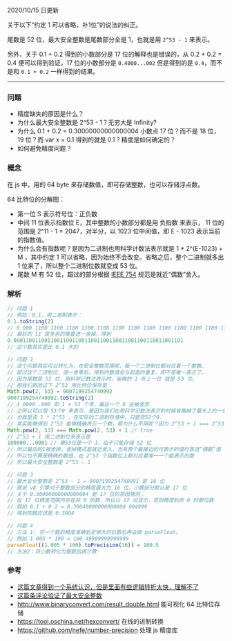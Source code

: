 2020/10/15 日更新

关于以下“约定 1 可以省略，补1位”的说法的纠正。

尾数是 52 位，最大安全整数是尾数部分全是 1，也就是用 `2^53 - 1` 来表示。

另外，关于 0.1 + 0.2 得到的小数部分是 17 位的解释也是错误的，从 0.2 + 0.2 = 0.4 便可以得到验证，17 位的小数部分是 `0.4000...002` 但是得到的是 `0.4`，而不是和 `0.1 + 0.2` 一样得到的结果。

-------------

### 问题
- 精度缺失的原因是什么？
- 为什么最大安全整数是 2^53 - 1？无穷大是 Infinity?
- 为什么 0.1 + 0.2 = 0.30000000000000004 小数点 17 位？而不是 18 位，19 位？而 var x = 0.1 得到的就是 0.1 ? 精度是如何确定的？
- 如何避免精度问题？

### 概念
在 js 中，用的 64 byte 来存储数值，即可存储整数，也可以存储浮点数。 

64 比特位的分解图：
- 第一位 S 表示符号位：正负数
- 中间 11 位表示指数位 E，其中整数的小数部分都是用 负指数 来表示， 11 位的范围是 2^11 - 1 = 2047，对半分，以 1023 位中间值，即 E - 1023 表示当前的指数值。
- 为什么会有指数呢？是因为二进制也用科学计数法表示就是 1 * 2^(E-1023) + M ，其中约定 1 可以省略，因为始终不会改变。省略之后，整个二进制就多出 1 位来了，所以整个二进制位数就变成 53 位。
- 尾数 M 有 52 位，超过的部分根据 [IEEE 754](https://en.wikipedia.org/wiki/IEEE_754) 规范是就近“偶数”舍入。

### 解析
```js
// 问题 1
// 例如：0.1，用二进制表示：
0.1.toString(2)
// 0.000 1100 1100 1100 1100 1100 1100 1100 1100 1100 1100 1100 1100 1100 11
// 最后的 11 是多余的需要进一舍掉，得到
0.0001100110011001100110011001100110011001100110011001101
// 这个数其实是比 0.1 大的

// 问题 2
// 这个问题其实可以转化为，在安全整数范围呢，每一个二进制位都对应着一个整数。
// 超过这个二进制位，进一舍零后，得到的数值会与前面的重复，即不是唯一表示了。
// 因为尾数是 52 位，用科学记数法表示时，省略的 1 补上一位 就是 53 位。
// 那我们再验证下 2^53 用比特位保存是
Math.pow(2, 53) = 9007199254740992
9007199254740992.toString(2)
// 1.0000..000 即 1 + 53 个零，最后一个 0 会被舍弃
// 之所以可以用 53个0 来表示，是因为我们在用科学记数法表示的时候省略掉了最头上的一位。
// 也就是说 1 * 2^53 ，在实际的二进制存储中，只能存52个0.
// 其实能够得到 2^53 能够精确表示一个数，那为什么不用呢？因为 2^53 + 1 === 2^53
Math.pow(2, 53) === Math.pow(2, 53) + 1 // true
// 2^53 + 1 用二进制位来表示是
100000...0001 // 第53位是一个 1，由于只能存储 52 位
// 所以最后的1被舍掉，舍掉模式是就近舍入，当有两个最接近的可表示的值时首选“偶数”值
// 所以也不算是精确的数值，在 2^53 个指数位上都对应着唯一一个能表示的数
// 所以最大安全整数是 2^53 - 1

// 问题 3
// 最大安全整数是 2^53 - 1 = 9007199254740991 是 16 位
// 据说 v8 引擎对于整数部分的精度最大为 16 位，小数部分默认是 17 位
// 关于 0.30000000000000004 是 17 位的原因猜测：
// 在 17 位精度范围内存在非 0 的数，所以以 17 位显示，否则精度到非 0 的那位数
// 假如 0.1 + 0.2 = 0.30040000000000000 004999
// 得到的数应该是 0.3004

// 问题 4
// 方法 1: 将一个数的精度准确到足够大的位数后再去做 parseFloat。
// 例如 1.005 * 100 = 100.49999999999999
parseFloat((1.005 * 100).toPrecision(16)) = 100.5
// 方法2：将小数转化为整数后再计算
```

### 参考
- [这篇文章得到一个系统认识，但是里面有些逻辑转折太快，理解不了](https://github.com/camsong/blog/issues/9)
- [这篇条评论验证了最大安全整数](https://github.com/camsong/blog/issues/9#issuecomment-385921123)
- http://www.binaryconvert.com/result_double.html 能可视化 64 比特位存储
- https://tool.oschina.net/hexconvert/ 在线的进制转换
- https://github.com/nefe/number-precision 处理 js 精度库
